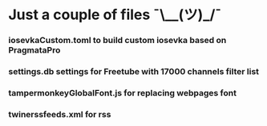# Just a couple of files ¯\\__(ツ)_/¯
### iosevkaCustom.toml to build custom iosevka based on PragmataPro
### settings.db settings for Freetube with 17000 channels filter list
### tampermonkeyGlobalFont.js for replacing webpages font
### twinerssfeeds.xml for rss
